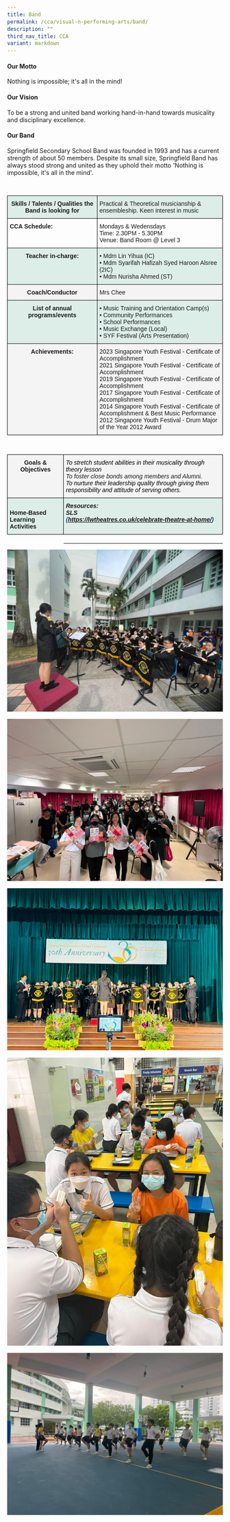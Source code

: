 ```yaml
---
title: Band
permalink: /cca/visual-n-performing-arts/band/
description: ""
third_nav_title: CCA
variant: markdown
---
```

#### Our Motto ####

Nothing is impossible; it's all in the mind!&nbsp;

#### Our Vision ####

To be a strong and united band working hand-in-hand towards musicality and disciplinary excellence.

#### Our Band ####

Springfield Secondary School Band was founded in 1993 and has a current strength of about 50 members. 
Despite its small size, Springfield Band has always stood strong and united 
as they uphold their motto 'Nothing is impossible, it's all in the mind'.

<br>


<table style="border-collapse:collapse;border-spacing:0" class="tg"><thead><tr><th style="background-color:#DDEEE9;border-color:#000000;border-style:solid;border-width:1px;font-family:Arial, sans-serif;font-size:14px;font-weight:bold;overflow:hidden;padding:10px 5px;text-align:center;vertical-align:top;word-break:normal">Skills / Talents / Qualities the Band is looking for</th><th style="background-color:#DDEEE9;border-color:#000000;border-style:solid;border-width:1px;font-family:Arial, sans-serif;font-size:14px;font-weight:normal;overflow:hidden;padding:10px 5px;text-align:left;vertical-align:top;word-break:normal">Practical &amp; Theoretical musicianship &amp; ensembleship. Keen interest in music
</th></tr></thead><tbody><tr><td style="border-color:#000000;border-style:solid;border-width:1px;font-family:Arial, sans-serif;font-size:14px;font-weight:bold;overflow:hidden;padding:10px 5px;text-align:left;vertical-align:top;word-break:normal">CCA Schedule:</td><td style="border-color:#000000;border-style:solid;border-width:1px;font-family:Arial, sans-serif;font-size:14px;overflow:hidden;padding:10px 5px;text-align:left;vertical-align:top;word-break:normal"> Mondays &amp; Wedensdays <br>Time: 2.30PM - 5.30PM<br>Venue: Band Room 
@ Level 3<br></td></tr><tr><td style="background-color:#DDEEE9;border-color:#000000;border-style:solid;border-width:1px;font-family:Arial, sans-serif;font-size:14px;font-weight:bold;overflow:hidden;padding:10px 5px;text-align:center;vertical-align:top;word-break:normal">Teacher in-charge:</td><td style="background-color:#DDEEE9;border-color:#000000;border-style:solid;border-width:1px;font-family:Arial, sans-serif;font-size:14px;overflow:hidden;padding:10px 5px;text-align:left;vertical-align:top;word-break:normal">• Mdm Lin Yihua (IC)<br>• Mdm Syarifah Hafizah Syed Haroon Alsree (2IC)<br>• Mdm Nurisha Ahmed (ST) <br></td></tr><tr><td style="background-color:#F4F4F4;border-color:#000000;border-style:solid;border-width:1px;font-family:Arial, sans-serif;font-size:14px;font-weight:bold;overflow:hidden;padding:10px 5px;text-align:center;vertical-align:top;word-break:normal">Coach/Conductor</td><td style="background-color:#F4F4F4;border-color:#000000;border-style:solid;border-width:1px;font-family:Arial, sans-serif;font-size:14px;overflow:hidden;padding:10px 5px;text-align:left;vertical-align:top;word-break:normal">Mrs Chee<br></td></tr><tr><td style="background-color:#DDEEE9;border-color:#000000;border-style:solid;border-width:1px;font-family:Arial, sans-serif;font-size:14px;font-weight:bold;overflow:hidden;padding:10px 5px;text-align:center;vertical-align:top;word-break:normal">List of annual programs/events</td><td style="background-color:#DDEEE9;border-color:#000000;border-style:solid;border-width:1px;font-family:Arial, sans-serif;font-size:14px;overflow:hidden;padding:10px 5px;text-align:left;vertical-align:top;word-break:normal">• Music Training and Orientation Camp(s)<br>• Community Performances<br>• School Performances<br>• Music Exchange (Local)<br>• SYF Festival (Arts Presentation)</td></tr><tr><td style="background-color:#F4F4F4;border-color:#000000;border-style:solid;border-width:1px;font-family:Arial, sans-serif;font-size:14px;font-weight:bold;overflow:hidden;padding:10px 5px;text-align:center;vertical-align:top;word-break:normal">Achievements:</td><td style="background-color:#F4F4F4;border-color:#000000;border-style:solid;border-width:1px;font-family:Arial, sans-serif;font-size:14px;overflow:hidden;padding:10px 5px;text-align:left;vertical-align:top;word-break:normal">2023 Singapore Youth Festival - Certificate of Accomplishment <br>2021 Singapore Youth Festival - Certificate of Accomplishment<br>2019 Singapore Youth Festival - Certificate of Accomplishment<br>2017 Singapore Youth Festival - Certificate of Accomplishment<br>2014 Singapore Youth Festival - Certificate of Accomplishment &amp; Best Music Performance<br>2012 Singapore Youth Festival - Drum Major of the Year 2012 Award</td></tr></tbody></table>

<br>

<table style="border-collapse:collapse;border-spacing:0" class="tg"><thead><tr><th style="background-color:#F4F4F4;border-color:#000000;border-style:solid;border-width:1px;font-family:Arial, sans-serif;font-size:14px;font-weight:bold;overflow:hidden;padding:10px 5px;text-align:center;vertical-align:top;word-break:normal">Goals &amp; Objectives</th><th style="background-color:#F4F4F4;border-color:#000000;border-style:solid;border-width:1px;font-family:Arial, sans-serif;font-size:14px;font-style:italic;font-weight:normal;overflow:hidden;padding:10px 5px;text-align:left;vertical-align:top;word-break:normal"><span style="color:black">To stretch student abilities in their musicality through theory lesson </span><span style="color:black"></span><br>To foster close bonds among members and Alumni.<br><span style="color:black">To nurture their leadership quality through giving them responsibility and attitude of serving others.</span></th></tr></thead><tbody><tr><td style="background-color:#DDEEE9;border-color:#000000;border-style:solid;border-width:1px;font-family:Arial, sans-serif;font-size:14px;font-weight:bold;overflow:hidden;padding:10px 5px;text-align:left;vertical-align:top;word-break:normal"><br>Home-Based Learning Activities</td><td style="background-color:#DDEEE9;border-color:#000000;border-style:solid;border-width:1px;font-family:Arial, sans-serif;font-size:14px;font-style:italic;font-weight:bold;overflow:hidden;padding:10px 5px;text-align:left;vertical-align:top;word-break:normal">Resources:<br>SLS<br><span style="color:#1F497D">(</span><a href="https://lwtheatres.co.uk/celebrate-theatre-at-home/">https://lwtheatres.co.uk/celebrate-theatre-at-home/</a><span style="color:#1F497D">)</span></td></tr><tr><td style="border-color:#ffffff;border-style:solid;border-width:1px;font-family:Arial, sans-serif;font-size:14px;font-weight:bold;overflow:hidden;padding:10px 5px;text-align:left;vertical-align:top;word-break:normal"></td></tr></tbody></table>


![](/images/band1.jpg)

![](/images/band2.jpg)

![](/images/band3.jpg)

![](/images/band4.jpg)

![](/images/band5.jpg)